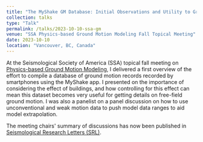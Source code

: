 ```yaml
---
title: "The MyShake GM Database: Initial Observations and Utility to Ground Motion Modeling"
collection: talks
type: "Talk"
permalink: /talks/2023-10-10-ssa-gm
venue: "SSA Physics-based Ground Motion Modeling Fall Topical Meeting"
date: 2023-10-10
location: "Vancouver, BC, Canada"
---
```


At the Seismological Society of America (SSA) topical fall meeting on [Physics-based Ground Motion Modeling](https://www.seismosoc.org/groundmotion-2/), I delivered a first overview of the effort to compile a database of ground motion records recorded by smartphones using the MyShake app. I presented on the importance of considering the effect of buildings, and how controlling for this effect can mean this dataset becomes very useful for getting details on free-field ground motion. I was also a panelist on a panel discussion on how to use unconventional and weak motion data to push model data ranges to aid model extrapolation.

The meeting chairs' summary of discussions has now been published in [Seismological Research Letters (SRL)](https://doi.org/10.1785/0220240084).
